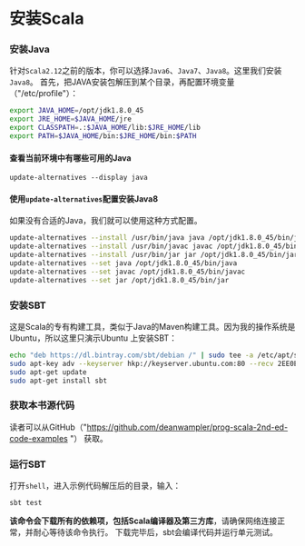 安装Scala
==================================================================

### 安装Java
针对`Scala2.12`之前的版本，你可以选择`Java6`、`Java7`、`Java8`。这里我们安装`Java8`。
首先，把JAVA安装包解压到某个目录，再配置环境变量（"/etc/profile"）：
```sh
export JAVA_HOME=/opt/jdk1.8.0_45
export JRE_HOME=$JAVA_HOME/jre                 
export CLASSPATH=.:$JAVA_HOME/lib:$JRE_HOME/lib
export PATH=$JAVA_HOME/bin:$JRE_HOME/bin:$PATH
```

#### 查看当前环境中有哪些可用的Java
```shell
update-alternatives --display java
```

#### 使用`update-alternatives`配置安装Java8
如果没有合适的Java，我们就可以使用这种方式配置。
```sh
update-alternatives --install /usr/bin/java java /opt/jdk1.8.0_45/bin/java 1
update-alternatives --install /usr/bin/javac javac /opt/jdk1.8.0_45/bin/javac 1
update-alternatives --install /usr/bin/jar jar /opt/jdk1.8.0_45/bin/jar 1
update-alternatives --set java /opt/jdk1.8.0_45/bin/java
update-alternatives --set javac /opt/jdk1.8.0_45/bin/javac
update-alternatives --set jar /opt/jdk1.8.0_45/bin/jar
```

### 安装SBT
这是Scala的专有构建工具，类似于Java的Maven构建工具。因为我的操作系统是Ubuntu，所以这里只演示Ubuntu
上安装SBT：
```sh
echo "deb https://dl.bintray.com/sbt/debian /" | sudo tee -a /etc/apt/sources.list.d/sbt.list
sudo apt-key adv --keyserver hkp://keyserver.ubuntu.com:80 --recv 2EE0EA64E40A89B84B2DF73499E82A75642AC823
sudo apt-get update
sudo apt-get install sbt
```

### 获取本书源代码
读者可以从GitHub（"https://github.com/deanwampler/prog-scala-2nd-ed-code-examples "） 获取。

### 运行SBT
打开`shell`，进入示例代码解压后的目录，输入：
```shell
sbt test
```
**该命令会下载所有的依赖项，包括Scala编译器及第三方库**，请确保网络连接正常，并耐心等待该命令执行。
下载完毕后，sbt会编译代码并运行单元测试。
